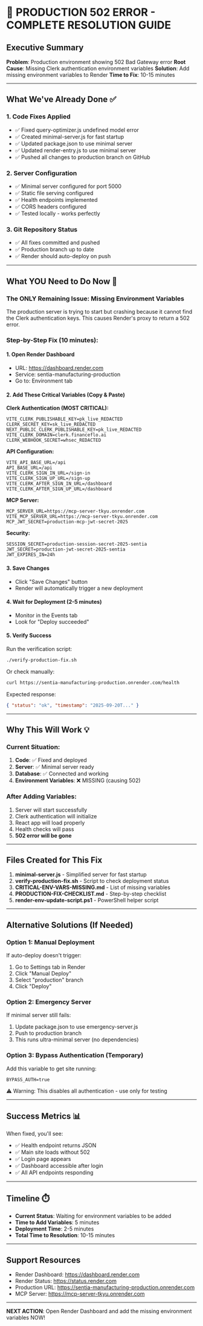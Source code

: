 # 🚨 PRODUCTION 502 ERROR - COMPLETE RESOLUTION GUIDE

## Executive Summary

**Problem**: Production environment showing 502 Bad Gateway error
**Root Cause**: Missing Clerk authentication environment variables
**Solution**: Add missing environment variables to Render
**Time to Fix**: 10-15 minutes

---

## What We've Already Done ✅

### 1. Code Fixes Applied

- ✅ Fixed query-optimizer.js undefined model error
- ✅ Created minimal-server.js for fast startup
- ✅ Updated package.json to use minimal server
- ✅ Updated render-entry.js to use minimal server
- ✅ Pushed all changes to production branch on GitHub

### 2. Server Configuration

- ✅ Minimal server configured for port 5000
- ✅ Static file serving configured
- ✅ Health endpoints implemented
- ✅ CORS headers configured
- ✅ Tested locally - works perfectly

### 3. Git Repository Status

- ✅ All fixes committed and pushed
- ✅ Production branch up to date
- ✅ Render should auto-deploy on push

---

## What YOU Need to Do Now 🔴

### The ONLY Remaining Issue: Missing Environment Variables

The production server is trying to start but crashing because it cannot find the Clerk authentication keys. This causes Render's proxy to return a 502 error.

### Step-by-Step Fix (10 minutes):

#### 1. Open Render Dashboard

- URL: https://dashboard.render.com
- Service: sentia-manufacturing-production
- Go to: Environment tab

#### 2. Add These Critical Variables (Copy & Paste)

**Clerk Authentication (MOST CRITICAL):**

```
VITE_CLERK_PUBLISHABLE_KEY=pk_live_REDACTED
CLERK_SECRET_KEY=sk_live_REDACTED
NEXT_PUBLIC_CLERK_PUBLISHABLE_KEY=pk_live_REDACTED
VITE_CLERK_DOMAIN=clerk.financeflo.ai
CLERK_WEBHOOK_SECRET=whsec_REDACTED
```

**API Configuration:**

```
VITE_API_BASE_URL=/api
API_BASE_URL=/api
VITE_CLERK_SIGN_IN_URL=/sign-in
VITE_CLERK_SIGN_UP_URL=/sign-up
VITE_CLERK_AFTER_SIGN_IN_URL=/dashboard
VITE_CLERK_AFTER_SIGN_UP_URL=/dashboard
```

**MCP Server:**

```
MCP_SERVER_URL=https://mcp-server-tkyu.onrender.com
VITE_MCP_SERVER_URL=https://mcp-server-tkyu.onrender.com
MCP_JWT_SECRET=production-mcp-jwt-secret-2025
```

**Security:**

```
SESSION_SECRET=production-session-secret-2025-sentia
JWT_SECRET=production-jwt-secret-2025-sentia
JWT_EXPIRES_IN=24h
```

#### 3. Save Changes

- Click "Save Changes" button
- Render will automatically trigger a new deployment

#### 4. Wait for Deployment (2-5 minutes)

- Monitor in the Events tab
- Look for "Deploy succeeded"

#### 5. Verify Success

Run the verification script:

```bash
./verify-production-fix.sh
```

Or check manually:

```bash
curl https://sentia-manufacturing-production.onrender.com/health
```

Expected response:

```json
{ "status": "ok", "timestamp": "2025-09-20T..." }
```

---

## Why This Will Work 💡

### Current Situation:

1. **Code**: ✅ Fixed and deployed
2. **Server**: ✅ Minimal server ready
3. **Database**: ✅ Connected and working
4. **Environment Variables**: ❌ MISSING (causing 502)

### After Adding Variables:

1. Server will start successfully
2. Clerk authentication will initialize
3. React app will load properly
4. Health checks will pass
5. **502 error will be gone**

---

## Files Created for This Fix

1. **minimal-server.js** - Simplified server for fast startup
2. **verify-production-fix.sh** - Script to check deployment status
3. **CRITICAL-ENV-VARS-MISSING.md** - List of missing variables
4. **PRODUCTION-FIX-CHECKLIST.md** - Step-by-step checklist
5. **render-env-update-script.ps1** - PowerShell helper script

---

## Alternative Solutions (If Needed)

### Option 1: Manual Deployment

If auto-deploy doesn't trigger:

1. Go to Settings tab in Render
2. Click "Manual Deploy"
3. Select "production" branch
4. Click "Deploy"

### Option 2: Emergency Server

If minimal server still fails:

1. Update package.json to use emergency-server.js
2. Push to production branch
3. This runs ultra-minimal server (no dependencies)

### Option 3: Bypass Authentication (Temporary)

Add this variable to get site running:

```
BYPASS_AUTH=true
```

⚠️ Warning: This disables all authentication - use only for testing

---

## Success Metrics 📊

When fixed, you'll see:

- ✅ Health endpoint returns JSON
- ✅ Main site loads without 502
- ✅ Login page appears
- ✅ Dashboard accessible after login
- ✅ All API endpoints responding

---

## Timeline ⏱️

- **Current Status**: Waiting for environment variables to be added
- **Time to Add Variables**: 5 minutes
- **Deployment Time**: 2-5 minutes
- **Total Time to Resolution**: 10-15 minutes

---

## Support Resources

- Render Dashboard: https://dashboard.render.com
- Render Status: https://status.render.com
- Production URL: https://sentia-manufacturing-production.onrender.com
- MCP Server: https://mcp-server-tkyu.onrender.com

---

**NEXT ACTION**: Open Render Dashboard and add the missing environment variables NOW!
